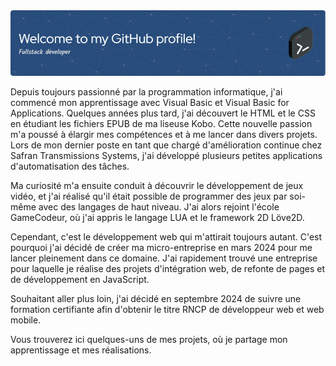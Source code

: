 <!--
**FabriceAtlan/FabriceAtlan** is a ✨ _special_ ✨ repository because its `README.md` (this file) appears on your GitHub profile.

Here are some ideas to get you started:

- 🔭 I’m currently working on ...
- 🌱 I’m currently learning ...
- 👯 I’m looking to collaborate on ...
- 🤔 I’m looking for help with ...
- 💬 Ask me about ...
- 📫 How to reach me: ...
- 😄 Pronouns: ...
- ⚡ Fun fact: ...
-->

<img style="margin: 0 auto;" src="./github-header-image.png" alt="Bannière de bienvenue sur mon profil GitHub, affichant un message de bienvenue et des éléments graphiques.">

Depuis toujours passionné par la programmation informatique, j'ai commencé mon apprentissage avec Visual Basic et Visual Basic for Applications. Quelques années plus tard, j'ai découvert le HTML et le CSS en étudiant les fichiers EPUB de ma liseuse Kobo. Cette nouvelle passion m'a poussé à élargir mes compétences et à me lancer dans divers projets. Lors de mon dernier poste en tant que chargé d'amélioration continue chez Safran Transmissions Systems, j'ai développé plusieurs petites applications d'automatisation des tâches.

Ma curiosité m'a ensuite conduit à découvrir le développement de jeux vidéo, et j'ai réalisé qu'il était possible de programmer des jeux par soi-même avec des langages de haut niveau. J'ai alors rejoint l'école GameCodeur, où j'ai appris le langage LUA et le framework 2D Löve2D.

Cependant, c'est le développement web qui m'attirait toujours autant. C'est pourquoi j'ai décidé de créer ma micro-entreprise en mars 2024 pour me lancer pleinement dans ce domaine. J'ai rapidement trouvé une entreprise pour laquelle je réalise des projets d'intégration web, de refonte de pages et de développement en JavaScript.

Souhaitant aller plus loin, j'ai décidé en septembre 2024 de suivre une formation certifiante afin d'obtenir le titre RNCP de développeur web et web mobile.

Vous trouverez ici quelques-uns de mes projets, où je partage mon apprentissage et mes réalisations.
